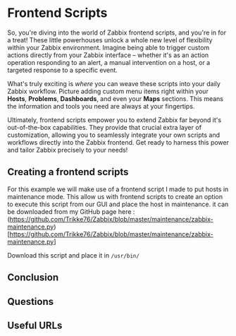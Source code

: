 # Frontend Scripts

So, you're diving into the world of Zabbix frontend scripts, and you're in for 
a treat! These little powerhouses unlock a whole new level of flexibility within
your Zabbix environment. Imagine being able to trigger custom actions directly from
your Zabbix interface – whether it's as an action operation responding to an alert,
a manual intervention on a host, or a targeted response to a specific event.

What's truly exciting is *where* you can weave these scripts into your daily Zabbix
workflow. Picture adding custom menu items right within your **Hosts**, **Problems**,
**Dashboards**, and even your **Maps** sections. This means the information and
tools you need are always at your fingertips.

Ultimately, frontend scripts empower you to extend Zabbix far beyond it's out-of-the-box
capabilities. They provide that crucial extra layer of customization, allowing you
to seamlessly integrate your own scripts and workflows directly into the Zabbix
frontend. Get ready to harness this power and tailor Zabbix precisely to your needs!

## Creating a frontend scripts

For this example we will make use of a frontend script I made to put hosts in
maintenance mode. This allow us with frontend scripts to create an option to execute
this script from our GUI and place the host in maintenance. it can be downloaded
from my GitHub page here :
(https://github.com/Trikke76/Zabbix/blob/master/maintenance/zabbix-maintenance.py)[https://github.com/Trikke76/Zabbix/blob/master/maintenance/zabbix-maintenance.py]

Download this script and place it in `/usr/bin/` 





## Conclusion

## Questions

## Useful URLs


